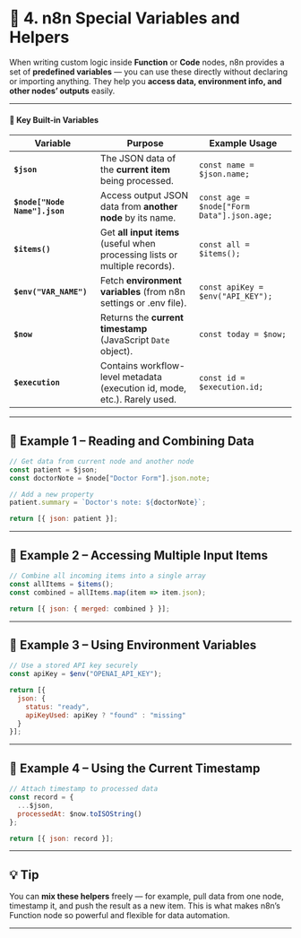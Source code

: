 # 🧩 4. **n8n Special Variables and Helpers**

When writing custom logic inside **Function** or **Code** nodes, n8n provides a set of **predefined variables** — you can use these directly without declaring or importing anything.
They help you **access data, environment info, and other nodes’ outputs** easily.

---

#### 🧠 **Key Built-in Variables**

| Variable                      | Purpose                                                                     | Example Usage                              |
| ----------------------------- | --------------------------------------------------------------------------- | ------------------------------------------ |
| **`$json`**                   | The JSON data of the **current item** being processed.                      | `const name = $json.name;`                 |
| **`$node["Node Name"].json`** | Access output JSON data from **another node** by its name.                  | `const age = $node["Form Data"].json.age;` |
| **`$items()`**                | Get **all input items** (useful when processing lists or multiple records). | `const all = $items();`                    |
| **`$env("VAR_NAME")`**        | Fetch **environment variables** (from n8n settings or .env file).           | `const apiKey = $env("API_KEY");`          |
| **`$now`**                    | Returns the **current timestamp** (JavaScript `Date` object).               | `const today = $now;`                      |
| **`$execution`**              | Contains workflow-level metadata (execution id, mode, etc.). Rarely used.   | `const id = $execution.id;`                |

---

## 🧩 **Example 1 – Reading and Combining Data**

```javascript
// Get data from current node and another node
const patient = $json;
const doctorNote = $node["Doctor Form"].json.note;

// Add a new property
patient.summary = `Doctor's note: ${doctorNote}`;

return [{ json: patient }];
```

---

## 🧩 **Example 2 – Accessing Multiple Input Items**

```javascript
// Combine all incoming items into a single array
const allItems = $items();
const combined = allItems.map(item => item.json);

return [{ json: { merged: combined } }];
```

---

## 🧩 **Example 3 – Using Environment Variables**

```javascript
// Use a stored API key securely
const apiKey = $env("OPENAI_API_KEY");

return [{
  json: {
    status: "ready",
    apiKeyUsed: apiKey ? "found" : "missing"
  }
}];
```

---

## 🧩 **Example 4 – Using the Current Timestamp**

```javascript
// Attach timestamp to processed data
const record = {
  ...$json,
  processedAt: $now.toISOString()
};

return [{ json: record }];
```

---

## 💡 **Tip**

You can **mix these helpers** freely — for example, pull data from one node, timestamp it, and push the result as a new item.
This is what makes n8n’s Function node so powerful and flexible for data automation.

---


